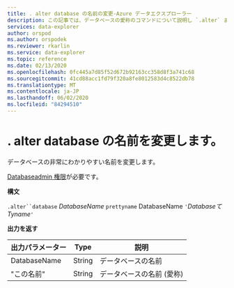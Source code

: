 ```yaml
---
title: . alter database の名前の変更-Azure データエクスプローラー
description: この記事では、データベースの愛称のコマンドについて説明し `.alter` ます。
services: data-explorer
author: orspod
ms.author: orspodek
ms.reviewer: rkarlin
ms.service: data-explorer
ms.topic: reference
ms.date: 02/13/2020
ms.openlocfilehash: 0fc445a7d85f52d672b92163cc358d8f3a741c68
ms.sourcegitcommit: 41cd88acc1fd79f320a8fe8012583d4c8522db78
ms.translationtype: MT
ms.contentlocale: ja-JP
ms.lasthandoff: 06/02/2020
ms.locfileid: "84294510"
---
```

# <a name="alter-database-prettyname"></a>. alter database の名前を変更します。

データベースの非常にわかりやすい名前を変更します。

[Databaseadmin 権限](../management/access-control/role-based-authorization.md)が必要です。

**構文**

`.alter``database` *DatabaseName* `prettyname` DatabaseName `'`*Databaseて Tyname*`'`

**出力を返す**
 
|出力パラメーター |Type |説明 
|---|---|---
|DatabaseName |String |データベースの名前
|"この名前" |String |データベースの名前 (愛称)
